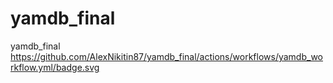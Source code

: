 # yamdb_final
yamdb_final
https://github.com/AlexNikitin87/yamdb_final/actions/workflows/yamdb_workflow.yml/badge.svg